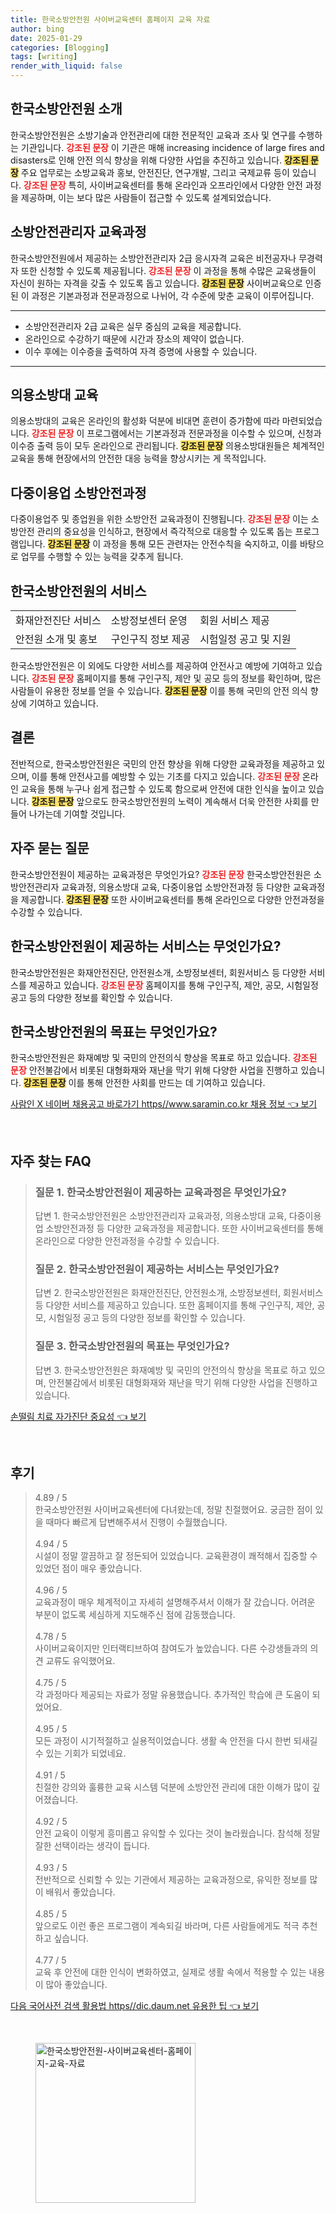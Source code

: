 ```yaml
---
title: 한국소방안전원 사이버교육센터 홈페이지 교육 자료
author: bing
date: 2025-01-29
categories: [Blogging]
tags: [writing]
render_with_liquid: false
---
```



<h2 id='한국소방안전원_소개'>한국소방안전원 소개</h2>

<p>한국소방안전원은 소방기술과 안전관리에 대한 전문적인 교육과 조사 및 연구를 수행하는 기관입니다. <b><span style="color: #ee2323;">강조된 문장</span></b> 이 기관은 매해 increasing incidence of large fires and disasters로 인해 안전 의식 향상을 위해 다양한 사업을 추진하고 있습니다. <b><span style="background-color: #ffe066;">강조된 문장</span></b> 주요 업무로는 소방교육과 홍보, 안전진단, 연구개발, 그리고 국제교류 등이 있습니다. <b><span style="color: #ee2323;">강조된 문장</span></b> 특히, 사이버교육센터를 통해 온라인과 오프라인에서 다양한 안전 과정을 제공하며, 이는 보다 많은 사람들이 접근할 수 있도록 설계되었습니다.</p>

<h2 id='소방안전관리자_교육과정'>소방안전관리자 교육과정</h2>

<p>한국소방안전원에서 제공하는 소방안전관리자 2급 응시자격 교육은 비전공자나 무경력자 또한 신청할 수 있도록 제공됩니다. <b><span style="color: #ee2323;">강조된 문장</span></b> 이 과정을 통해 수많은 교육생들이 자신이 원하는 자격을 갖출 수 있도록 돕고 있습니다. <b><span style="background-color: #ffe066;">강조된 문장</span></b> 사이버교육으로 인증된 이 과정은 기본과정과 전문과정으로 나뉘어, 각 수준에 맞춘 교육이 이루어집니다.</p>

<hr />

<ul>
    <li>소방안전관리자 2급 교육은 실무 중심의 교육을 제공합니다.</li>
    <li>온라인으로 수강하기 때문에 시간과 장소의 제약이 없습니다.</li>
    <li>이수 후에는 이수증을 출력하여 자격 증명에 사용할 수 있습니다.</li>
</ul>

<hr />

<h2 id='의용소방대_교육'>의용소방대 교육</h2>

<p>의용소방대의 교육은 온라인의 활성화 덕분에 비대면 훈련이 증가함에 따라 마련되었습니다. <b><span style="color: #ee2323;">강조된 문장</span></b> 이 프로그램에서는 기본과정과 전문과정을 이수할 수 있으며, 신청과 이수증 출력 등이 모두 온라인으로 관리됩니다. <b><span style="background-color: #ffe066;">강조된 문장</span></b> 의용소방대원들은 체계적인 교육을 통해 현장에서의 안전한 대응 능력을 향상시키는 게 목적입니다.</p>

<h2 id='다중이용업_소방안전과정'>다중이용업 소방안전과정</h2>

<p>다중이용업주 및 종업원을 위한 소방안전 교육과정이 진행됩니다. <b><span style="color: #ee2323;">강조된 문장</span></b> 이는 소방안전 관리의 중요성을 인식하고, 현장에서 즉각적으로 대응할 수 있도록 돕는 프로그램입니다. <b><span style="background-color: #ffe066;">강조된 문장</span></b> 이 과정을 통해 모든 관련자는 안전수칙을 숙지하고, 이를 바탕으로 업무를 수행할 수 있는 능력을 갖추게 됩니다.</p>

<h2 id='한국소방안전원_서비스'>한국소방안전원의 서비스</h2>

<table>
    <tr>
        <td>화재안전진단 서비스</td>
        <td>소방정보센터 운영</td>
        <td>회원 서비스 제공</td>
    </tr>
    <tr>
        <td>안전원 소개 및 홍보</td>
        <td>구인구직 정보 제공</td>
        <td>시험일정 공고 및 지원</td>
    </tr>
</table>

<p>한국소방안전원은 이 외에도 다양한 서비스를 제공하여 안전사고 예방에 기여하고 있습니다. <b><span style="color: #ee2323;">강조된 문장</span></b> 홈페이지를 통해 구인구직, 제안 및 공모 등의 정보를 확인하며, 많은 사람들이 유용한 정보를 얻을 수 있습니다. <b><span style="background-color: #ffe066;">강조된 문장</span></b> 이를 통해 국민의 안전 의식 향상에 기여하고 있습니다.</p>

<h2 id='결론'>결론</h2>

<p>전반적으로, 한국소방안전원은 국민의 안전 향상을 위해 다양한 교육과정을 제공하고 있으며, 이를 통해 안전사고를 예방할 수 있는 기초를 다지고 있습니다. <b><span style="color: #ee2323;">강조된 문장</span></b> 온라인 교육을 통해 누구나 쉽게 접근할 수 있도록 함으로써 안전에 대한 인식을 높이고 있습니다. <b><span style="background-color: #ffe066;">강조된 문장</span></b> 앞으로도 한국소방안전원의 노력이 계속해서 더욱 안전한 사회를 만들어 나가는데 기여할 것입니다.</p>

<h2 id='자주_묻는_질문'>자주 묻는 질문</h2>

<p>한국소방안전원이 제공하는 교육과정은 무엇인가요? <b><span style="color: #ee2323;">강조된 문장</span></b> 한국소방안전원은 소방안전관리자 교육과정, 의용소방대 교육, 다중이용업 소방안전과정 등 다양한 교육과정을 제공합니다. <b><span style="background-color: #ffe066;">강조된 문장</span></b> 또한 사이버교육센터를 통해 온라인으로 다양한 안전과정을 수강할 수 있습니다.</p>

<h2 id='서비스_목록'>한국소방안전원이 제공하는 서비스는 무엇인가요?</h2>

<p>한국소방안전원은 화재안전진단, 안전원소개, 소방정보센터, 회원서비스 등 다양한 서비스를 제공하고 있습니다. <b><span style="color: #ee2323;">강조된 문장</span></b> 홈페이지를 통해 구인구직, 제안, 공모, 시험일정 공고 등의 다양한 정보를 확인할 수 있습니다.</p>

<h2 id='안전의식_목표'>한국소방안전원의 목표는 무엇인가요?</h2>

<p>한국소방안전원은 화재예방 및 국민의 안전의식 향상을 목표로 하고 있습니다. <b><span style="color: #ee2323;">강조된 문장</span></b> 안전불감에서 비롯된 대형화재와 재난을 막기 위해 다양한 사업을 진행하고 있습니다. <b><span style="background-color: #ffe066;">강조된 문장</span></b> 이를 통해 안전한 사회를 만드는 데 기여하고 있습니다.</p>


<p><a class="click-button" title="사람인 X 네이버 채용공고 바로가기 https//www.saramin.co.kr 채용 정보" href="https://aptwhite.github.io/posts/%EC%82%AC%EB%9E%8C%EC%9D%B8-X-%EB%84%A4%EC%9D%B4%EB%B2%84-%EC%B1%84%EC%9A%A9%EA%B3%B5%EA%B3%A0-%EB%B0%94%EB%A1%9C%EA%B0%80%EA%B8%B0-httpswww.saramin.co.kr-%EC%B1%84%EC%9A%A9-%EC%A0%95%EB%B3%B4/" rel="dofollow">사람인 X 네이버 채용공고 바로가기 https//www.saramin.co.kr 채용 정보 👈 보기</a></p><br>
<h2 id='자주_찾는_FAQ'>자주 찾는 FAQ</h2>
<div itemscope="" itemtype="https://schema.org/FAQPage"> 
<blockquote> 
<div itemscope="" itemprop="mainEntity" itemtype="https://schema.org/Question"> 
<h3 itemprop="name">질문 1. 한국소방안전원이 제공하는 교육과정은 무엇인가요?</h3> 
<div itemscope="" itemprop="acceptedAnswer" itemtype="https://schema.org/Answer"> 
<span itemprop="text"> 
<p>답변 1. 한국소방안전원은 소방안전관리자 교육과정, 의용소방대 교육, 다중이용업 소방안전과정 등 다양한 교육과정을 제공합니다. 또한 사이버교육센터를 통해 온라인으로 다양한 안전과정을 수강할 수 있습니다.</p> 
</span> 
</div> 
</div> 
<div itemscope="" itemprop="mainEntity" itemtype="https://schema.org/Question"> 
<h3 itemprop="name">질문 2. 한국소방안전원이 제공하는 서비스는 무엇인가요?</h3> 
<div itemscope="" itemprop="acceptedAnswer" itemtype="https://schema.org/Answer"> 
<span itemprop="text"> 
<p>답변 2. 한국소방안전원은 화재안전진단, 안전원소개, 소방정보센터, 회원서비스 등 다양한 서비스를 제공하고 있습니다. 또한 홈페이지를 통해 구인구직, 제안, 공모, 시험일정 공고 등의 다양한 정보를 확인할 수 있습니다.</p> 
</span> 
</div> 
</div> 
<div itemscope="" itemprop="mainEntity" itemtype="https://schema.org/Question"> 
<h3 itemprop="name">질문 3. 한국소방안전원의 목표는 무엇인가요?</h3> 
<div itemscope="" itemprop="acceptedAnswer" itemtype="https://schema.org/Answer"> 
<span itemprop="text"> 
<p>답변 3. 한국소방안전원은 화재예방 및 국민의 안전의식 향상을 목표로 하고 있으며, 안전불감에서 비롯된 대형화재와 재난을 막기 위해 다양한 사업을 진행하고 있습니다.</p> 
</span> 
</div> 
</div> 
</blockquote> 
</div>
<p><a class="click-button" title="손떨림 치료 자가진단 중요성" href="https://aptwhite.github.io/posts/%EC%86%90%EB%96%A8%EB%A6%BC-%EC%B9%98%EB%A3%8C-%EC%9E%90%EA%B0%80%EC%A7%84%EB%8B%A8-%EC%A4%91%EC%9A%94%EC%84%B1/" rel="dofollow">손떨림 치료 자가진단 중요성 👈 보기</a></p><br>
<h2 id='후기'>후기</h2>
<div itemscope itemtype="https://schema.org/Product">
  <blockquote>
  <div itemprop="review" itemscope itemtype="https://schema.org/Review">
      <div itemprop="reviewRating" itemscope itemtype="https://schema.org/Rating"> <span itemprop="ratingValue">4.89</span> / <span itemprop="bestRating">5</span> </div>
      <span itemprop="reviewBody">한국소방안전원 사이버교육센터에 다녀왔는데, 정말 친절했어요. 궁금한 점이 있을 때마다 빠르게 답변해주셔서 진행이 수월했습니다.</span>
  </div>
  <br>
  <div itemprop="review" itemscope itemtype="https://schema.org/Review">
      <div itemprop="reviewRating" itemscope itemtype="https://schema.org/Rating"> <span itemprop="ratingValue">4.94</span> / <span itemprop="bestRating">5</span> </div>
      <span itemprop="reviewBody">시설이 정말 깔끔하고 잘 정돈되어 있었습니다. 교육환경이 쾌적해서 집중할 수 있었던 점이 매우 좋았습니다.</span>
  </div>
  <br>
  <div itemprop="review" itemscope itemtype="https://schema.org/Review">
      <div itemprop="reviewRating" itemscope itemtype="https://schema.org/Rating"> <span itemprop="ratingValue">4.96</span> / <span itemprop="bestRating">5</span> </div>
      <span itemprop="reviewBody">교육과정이 매우 체계적이고 자세히 설명해주셔서 이해가 잘 갔습니다. 어려운 부분이 없도록 세심하게 지도해주신 점에 감동했습니다.</span>
  </div>
  <br>
  <div itemprop="review" itemscope itemtype="https://schema.org/Review">
      <div itemprop="reviewRating" itemscope itemtype="https://schema.org/Rating"> <span itemprop="ratingValue">4.78</span> / <span itemprop="bestRating">5</span> </div>
      <span itemprop="reviewBody">사이버교육이지만 인터랙티브하여 참여도가 높았습니다. 다른 수강생들과의 의견 교류도 유익했어요.</span>
  </div>
  <br>
  <div itemprop="review" itemscope itemtype="https://schema.org/Review">
      <div itemprop="reviewRating" itemscope itemtype="https://schema.org/Rating"> <span itemprop="ratingValue">4.75</span> / <span itemprop="bestRating">5</span> </div>
      <span itemprop="reviewBody">각 과정마다 제공되는 자료가 정말 유용했습니다. 추가적인 학습에 큰 도움이 되었어요.</span>
  </div>
  <br>
  <div itemprop="review" itemscope itemtype="https://schema.org/Review">
      <div itemprop="reviewRating" itemscope itemtype="https://schema.org/Rating"> <span itemprop="ratingValue">4.95</span> / <span itemprop="bestRating">5</span> </div>
      <span itemprop="reviewBody">모든 과정이 시기적절하고 실용적이었습니다. 생활 속 안전을 다시 한번 되새길 수 있는 기회가 되었네요.</span>
  </div>
  <br>
  <div itemprop="review" itemscope itemtype="https://schema.org/Review">
      <div itemprop="reviewRating" itemscope itemtype="https://schema.org/Rating"> <span itemprop="ratingValue">4.91</span> / <span itemprop="bestRating">5</span> </div>
      <span itemprop="reviewBody">친절한 강의와 훌륭한 교육 시스템 덕분에 소방안전 관리에 대한 이해가 많이 깊어졌습니다.</span>
  </div>
  <br>
  <div itemprop="review" itemscope itemtype="https://schema.org/Review">
      <div itemprop="reviewRating" itemscope itemtype="https://schema.org/Rating"> <span itemprop="ratingValue">4.92</span> / <span itemprop="bestRating">5</span> </div>
      <span itemprop="reviewBody">안전 교육이 이렇게 흥미롭고 유익할 수 있다는 것이 놀라웠습니다. 참석해 정말 잘한 선택이라는 생각이 듭니다.</span>
  </div>
  <br>
  <div itemprop="review" itemscope itemtype="https://schema.org/Review">
      <div itemprop="reviewRating" itemscope itemtype="https://schema.org/Rating"> <span itemprop="ratingValue">4.93</span> / <span itemprop="bestRating">5</span> </div>
      <span itemprop="reviewBody">전반적으로 신뢰할 수 있는 기관에서 제공하는 교육과정으로, 유익한 정보를 많이 배워서 좋았습니다.</span>
  </div>
  <br>
  <div itemprop="review" itemscope itemtype="https://schema.org/Review">
      <div itemprop="reviewRating" itemscope itemtype="https://schema.org/Rating"> <span itemprop="ratingValue">4.85</span> / <span itemprop="bestRating">5</span> </div>
      <span itemprop="reviewBody">앞으로도 이런 좋은 프로그램이 계속되길 바라며, 다른 사람들에게도 적극 추천하고 싶습니다.</span>
  </div>
  <br>
  <div itemprop="review" itemscope itemtype="https://schema.org/Review">
      <div itemprop="reviewRating" itemscope itemtype="https://schema.org/Rating"> <span itemprop="ratingValue">4.77</span> / <span itemprop="bestRating">5</span> </div>
      <span itemprop="reviewBody">교육 후 안전에 대한 인식이 변화하였고, 실제로 생활 속에서 적용할 수 있는 내용이 많아 좋았습니다.</span>
  </div>
  </blockquote>
</div>
<p><a class="click-button" title="다음 국어사전 검색 활용법 https//dic.daum.net 유용한 팁" href="https://aptwhite.github.io/posts/%EB%8B%A4%EC%9D%8C-%EA%B5%AD%EC%96%B4%EC%82%AC%EC%A0%84-%EA%B2%80%EC%83%89-%ED%99%9C%EC%9A%A9%EB%B2%95-httpsdic.daum.net-%EC%9C%A0%EC%9A%A9%ED%95%9C-%ED%8C%81/" rel="dofollow">다음 국어사전 검색 활용법 https//dic.daum.net 유용한 팁 👈 보기</a></p><br>
<figure class="image"><img src="https://aptwhite.github.io/assets/img/thumbnail/한국소방안전원-사이버교육센터-홈페이지-교육-자료.webp" alt="한국소방안전원-사이버교육센터-홈페이지-교육-자료" width="256" height="256"></figure>